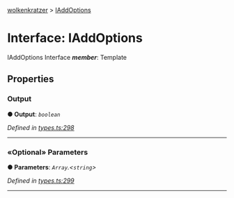[wolkenkratzer](../README.md) > [IAddOptions](../interfaces/iaddoptions.md)



# Interface: IAddOptions


IAddOptions Interface
*__member__*: Template



## Properties
<a id="output"></a>

###  Output

**●  Output**:  *`boolean`* 

*Defined in [types.ts:298](https://github.com/arminhammer/wolkenkratzer/blob/d70dabd/src/types.ts#L298)*





___

<a id="parameters"></a>

### «Optional» Parameters

**●  Parameters**:  *`Array`.<`string`>* 

*Defined in [types.ts:299](https://github.com/arminhammer/wolkenkratzer/blob/d70dabd/src/types.ts#L299)*





___


